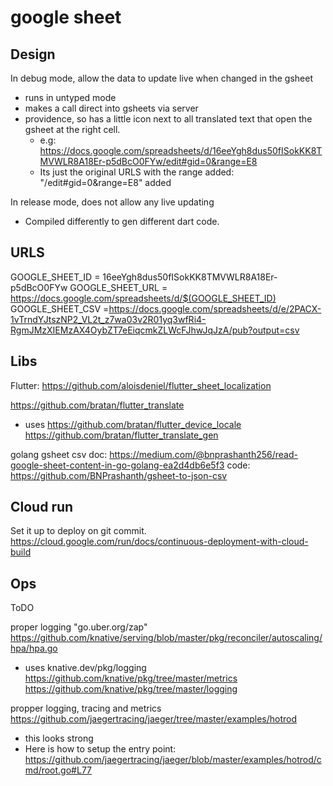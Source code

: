 # google sheet




## Design


In debug mode, allow the data to update live when changed in the gsheet
- runs in untyped mode
- makes a call direct into gsheets via server
- providence, so has a little icon next to all translated text that open the gsheet at the right cell.
	- e.g: https://docs.google.com/spreadsheets/d/16eeYgh8dus50fISokKK8TMVWLR8A18Er-p5dBcO0FYw/edit#gid=0&range=E8
	- Its just the original URLS with the range added: "/edit#gid=0&range=E8" added

In release mode, does not allow any live updating
- Compiled differently to gen different dart code.

## URLS


GOOGLE_SHEET_ID = 16eeYgh8dus50fISokKK8TMVWLR8A18Er-p5dBcO0FYw
GOOGLE_SHEET_URL = https://docs.google.com/spreadsheets/d/$(GOOGLE_SHEET_ID)
GOOGLE_SHEET_CSV =https://docs.google.com/spreadsheets/d/e/2PACX-1vTrndYJtszNP2_VL2t_z7wa03v2R01yq3wfRi4-RgmJMzXIEMzAX4OybZT7eEiqcmkZLWcFJhwJqJzA/pub?output=csv

## Libs

Flutter: https://github.com/aloisdeniel/flutter_sheet_localization

https://github.com/bratan/flutter_translate
- uses https://github.com/bratan/flutter_device_locale
https://github.com/bratan/flutter_translate_gen



golang gsheet csv
doc: https://medium.com/@bnprashanth256/read-google-sheet-content-in-go-golang-ea2d4db6e5f3
code: https://github.com/BNPrashanth/gsheet-to-json-csv

## Cloud run

Set it up to deploy on git commit.
https://cloud.google.com/run/docs/continuous-deployment-with-cloud-build

## Ops

ToDO

proper logging
"go.uber.org/zap"
https://github.com/knative/serving/blob/master/pkg/reconciler/autoscaling/hpa/hpa.go
- uses knative.dev/pkg/logging
https://github.com/knative/pkg/tree/master/metrics
https://github.com/knative/pkg/tree/master/logging


propper logging, tracing and metrics
https://github.com/jaegertracing/jaeger/tree/master/examples/hotrod
- this looks strong
- Here is how to setup the entry point: https://github.com/jaegertracing/jaeger/blob/master/examples/hotrod/cmd/root.go#L77
